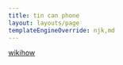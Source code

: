 ```yaml
---
title: tin can phone
layout: layouts/page
templateEngineOverride: njk,md
---
```


[wikihow](https://www.wikihow.com/Make-a-Play-Telephone)
